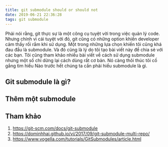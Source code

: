 ```yaml
---
title: git submodule should or should not
date: 2019-06-21 22:36:28
tags: git submodule
---
```


Phải nói rằng, git thực sự là một công cụ tuyệt vời trong việc quản lý code. Nhưng chính vì cái tuyệt vời đó, git cũng có những option khiến developer cảm thấy rối rắm khi sử dụng. Một trong những lựa chọn khiến tôi cũng khá đau đầu là submodule. Và đó cũng là lý do tôi tạo bài viết này để chia sẻ với các bạn. Tôi cũng tham khảo nhiều bài viết về cách sử dụng submodule nhưng một số chỉ dừng lại cách dùng rất cơ bản. Nó càng thôi thúc tôi cố gắng tìm hiều Nào trước hết chúng ta cần phải hiểu submodule là gì.

## Git submodule là gì?

## Thêm một submodule

## Tham khảo

1. https://git-scm.com/docs/git-submodule
2. https://dominhhai.github.io/vi/2017/09/git-submodule-multi-repo/
3. https://www.vogella.com/tutorials/GitSubmodules/article.html